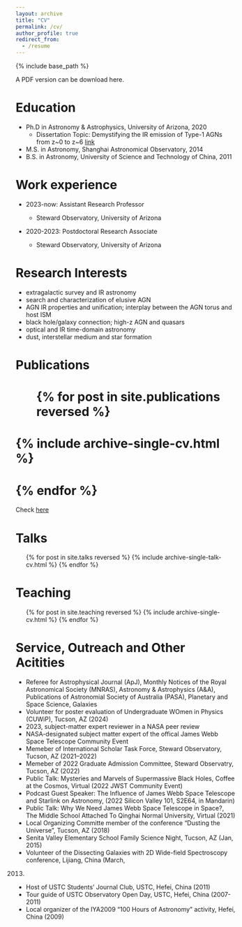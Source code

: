 ```yaml
---
layout: archive
title: "CV"
permalink: /cv/
author_profile: true
redirect_from:
  - /resume
---
```


{% include base_path %}

A PDF version can be download here.

Education
======
* Ph.D in Astronomy & Astrophysics, University of Arizona, 2020
  * Dissertation Topic: Demystifying the IR emission of Type-1 AGNs from z~0 to z~6 [link](https://repository.arizona.edu/handle/10150/636940)
* M.S. in Astronomy, Shanghai Astronomical Observatory, 2014
* B.S. in Astronomy, University of Science and Technology of China, 2011

Work experience
======
* 2023-now:  Assistant Research Professor  
  * Steward Observatory, University of Arizona

* 2020-2023: Postdoctoral Research Associate
  * Steward Observatory, University of Arizona


Research Interests
======
* extragalactic survey and IR astronomy
* search and characterization of elusive AGN
* AGN IR properties and unification; interplay between the AGN torus and host ISM
* black hole/galaxy connection; high-z AGN and quasars
* optical and IR time-domain astronomy
* dust, interstellar medium and star formation


Publications
======
#  <ul>{% for post in site.publications reversed %}
#    {% include archive-single-cv.html %}
#  {% endfor %}</ul>

Check [here](https://ui.adsabs.harvard.edu/public-libraries/jbbTsn0iQhuruu2S8X9e3Q)


  
Talks
======
  <ul>{% for post in site.talks reversed %}
    {% include archive-single-talk-cv.html  %}
  {% endfor %}</ul>
  
Teaching
======
  <ul>{% for post in site.teaching reversed %}
    {% include archive-single-cv.html %}
  {% endfor %}</ul>
  
Service, Outreach and Other Acitities
======
* Referee for Astrophysical Journal (ApJ), Monthly Notices of the Royal Astronomical Society (MNRAS),
Astronomy & Astrophysics (A&A), Publications of Astronomial Society of Australia (PASA), Planetary
and Space Science, Galaxies
* Volunteer for poster evaluation of Undergraduate WOmen in Physics (CUWiP), Tucson, AZ (2024)
* 2023, subject-matter expert reviewer in a NASA peer review
* NASA-designated subject matter expert of the offical James Webb Space Telescope Community Event
* Memeber of International Scholar Task Force, Steward Observatory, Tucson, AZ (2021–2022)
* Memeber of 2022 Graduate Admission Committee, Steward Observatry, Tucson, AZ (2022)
* Public Talk: Mysteries and Marvels of Supermassive Black Holes, Coffee at the Cosmos, Virtual (2022
JWST Community Event)
* Podcast Guest Speaker: The Influence of James Webb Space Telescope and Starlink on Astronomy, (2022
Silicon Valley 101, S2E64, in Mandarin)
* Public Talk: Why We Need James Webb Space Telescope in Space?, The Middle School Attached To
Qinghai Normal University, Virtual (2021)
* Local Organizing Committe member of the conference “Dusting the Universe”, Tucson, AZ (2018)
* Senita Valley Elementary School Family Science Night, Tucson, AZ (Jan, 2015)
* Volunteer of the Dissecting Galaxies with 2D Wide-field Spectroscopy conference, Lijiang, China (March,
2013)
* Host of USTC Students’ Journal Club, USTC, Hefei, China (2011)
* Tour guide of USTC Observatory Open Day, USTC, Hefei, China (2007-2011)
* Local organizer of the IYA2009 “100 Hours of Astronomy” activity, Hefei, China (2009)
